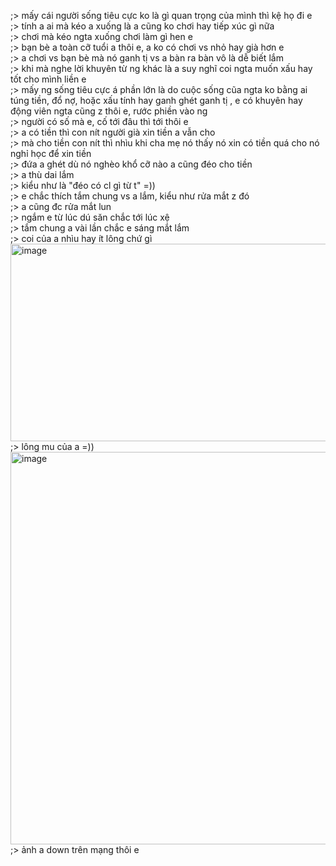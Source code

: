 ;> mấy cái người sống tiêu cực ko là gì quan trọng của mình thì kệ họ đi e<br>
;> tính a ai mà kéo a xuống là a cũng ko chơi hay tiếp xúc gì nữa<br>
;> chơi mà kéo ngta xuống chơi làm gì hen e<br>
;> bạn bè a toàn cỡ tuổi a thôi e, a ko có chơi vs nhỏ hay già hơn e<br>
;> a chơi vs bạn bè mà nó ganh tị vs a bàn ra bàn vô là dễ biết lắm<br>
;> khi mà nghe lời khuyên từ ng khác là a suy nghĩ coi ngta muốn xấu hay tốt cho mình liền e<br>
;> mấy ng sống tiêu cực á phần lớn là do cuộc sống cũa ngta ko bằng ai túng tiền, đổ nợ, hoặc xấu tính hay ganh ghét ganh tị , e có khuyên hay động viên ngta cũng z thôi e, rước phiền vào ng<br>
;> người có số mà e, cố tới đâu thì tới thôi e<br>
;> a có tiền thì con nít người già xin tiền a vẫn cho<br>
;> mà cho tiền con nít thì nhìu khi cha mẹ nó thấy nó xin có tiền quá cho nó nghỉ học để xin tiền<br>
;> đứa a ghét dù nó nghèo khổ cỡ nào a cũng đéo cho tiền<br>
;> a thù dai lắm<br>
;> kiểu như là "đéo có cl gì từ t" =))<br>
;> e chắc thích tắm chung vs a lắm, kiểu như rửa mắt z đó<br>
;> a cũng đc rửa mắt lun<br>
;> ngắm e từ lúc dú săn chắc tới lúc xệ<br>
;> tắm chung a vài lần chắc e sáng mắt lắm<br>
;> coi của a nhìu hay ít lông chứ gì<br>
<img width="536" height="316" alt="image" src="https://github.com/user-attachments/assets/dff9f4f8-2ba0-4668-bfcd-49311e3d61bd" /><br>
;> lông mu của a =))<br>
<img width="2055" height="628" alt="image" src="https://github.com/user-attachments/assets/a7110faf-5a32-488d-b343-eeb9d9ea99f5" /><br>
;> ảnh a down trên mạng thôi e
